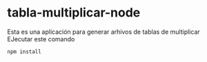 # tabla-multiplicar-node
Esta es una aplicación para generar arhivos de tablas de multiplicar
EJecutar este comando

`````````
npm install
`````````
